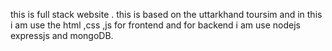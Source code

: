 this is full stack website . this is based on the uttarkhand toursim and in this i am  use the html ,css ,js for frontend and for backend i am use nodejs expressjs and mongoDB. 
